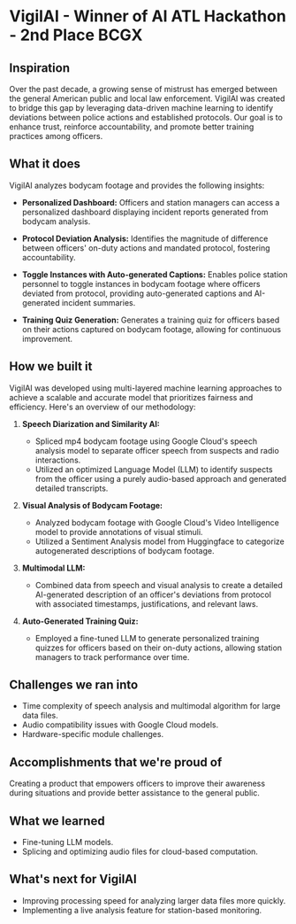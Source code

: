 # VigilAI - Winner of AI ATL Hackathon - 2nd Place BCGX

## Inspiration

Over the past decade, a growing sense of mistrust has emerged between the general American public and local law enforcement. VigilAI was created to bridge this gap by leveraging data-driven machine learning to identify deviations between police actions and established protocols. Our goal is to enhance trust, reinforce accountability, and promote better training practices among officers.

## What it does

VigilAI analyzes bodycam footage and provides the following insights:

- **Personalized Dashboard:** Officers and station managers can access a personalized dashboard displaying incident reports generated from bodycam analysis.

- **Protocol Deviation Analysis:** Identifies the magnitude of difference between officers' on-duty actions and mandated protocol, fostering accountability.

- **Toggle Instances with Auto-generated Captions:** Enables police station personnel to toggle instances in bodycam footage where officers deviated from protocol, providing auto-generated captions and AI-generated incident summaries.

- **Training Quiz Generation:** Generates a training quiz for officers based on their actions captured on bodycam footage, allowing for continuous improvement.

## How we built it

VigilAI was developed using multi-layered machine learning approaches to achieve a scalable and accurate model that prioritizes fairness and efficiency. Here's an overview of our methodology:

1. **Speech Diarization and Similarity AI:**
   - Spliced mp4 bodycam footage using Google Cloud's speech analysis model to separate officer speech from suspects and radio interactions.
   - Utilized an optimized Language Model (LLM) to identify suspects from the officer using a purely audio-based approach and generated detailed transcripts.

2. **Visual Analysis of Bodycam Footage:**
   - Analyzed bodycam footage with Google Cloud's Video Intelligence model to provide annotations of visual stimuli.
   - Utilized a Sentiment Analysis model from Huggingface to categorize autogenerated descriptions of bodycam footage.

3. **Multimodal LLM:**
   - Combined data from speech and visual analysis to create a detailed AI-generated description of an officer's deviations from protocol with associated timestamps, justifications, and relevant laws.

4. **Auto-Generated Training Quiz:**
   - Employed a fine-tuned LLM to generate personalized training quizzes for officers based on their on-duty actions, allowing station managers to track performance over time.

## Challenges we ran into

- Time complexity of speech analysis and multimodal algorithm for large data files.
- Audio compatibility issues with Google Cloud models.
- Hardware-specific module challenges.

## Accomplishments that we're proud of

Creating a product that empowers officers to improve their awareness during situations and provide better assistance to the general public.

## What we learned

- Fine-tuning LLM models.
- Splicing and optimizing audio files for cloud-based computation.

## What's next for VigilAI

- Improving processing speed for analyzing larger data files more quickly.
- Implementing a live analysis feature for station-based monitoring.

